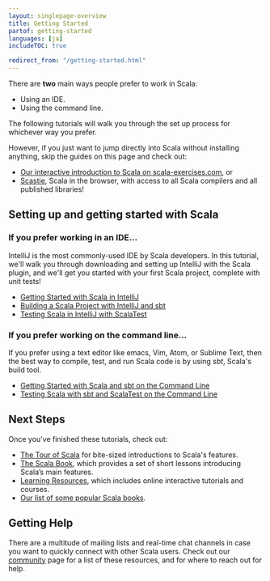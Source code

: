 ```yaml
---
layout: singlepage-overview
title: Getting Started
partof: getting-started
languages: [ja]
includeTOC: true

redirect_from: "/getting-started.html"
---
```


There are __two__ main ways people prefer to work in Scala:

* Using an IDE.
* Using the command line.

The following tutorials will walk you through the set up process for whichever way
you prefer.

However, if you just want to jump directly into Scala without installing anything, skip the guides on this page and check out:

* [Our interactive introduction to Scala on scala-exercises.com](https://www.scala-exercises.org/scala_tutorial/terms_and_types), or
* [Scastie](https://scastie.scala-lang.org/), Scala in the browser, with access to all Scala compilers and all published libraries!

## Setting up and getting started with Scala

### If you prefer working in an IDE...

IntelliJ is the most commonly-used IDE by Scala developers. In this tutorial,
we'll walk you through downloading and setting up IntelliJ with the Scala
plugin, and we'll get you started with your first Scala project, complete with
unit tests!

* [Getting Started with Scala in IntelliJ](/getting-started/intellij-track/getting-started-with-scala-in-intellij.html)
* [Building a Scala Project with IntelliJ and sbt](/getting-started/intellij-track/building-a-scala-project-with-intellij-and-sbt.html)
* [Testing Scala in IntelliJ with ScalaTest](/getting-started/intellij-track/testing-scala-in-intellij-with-scalatest.html)


### If you prefer working on the command line...

If you prefer using a text editor like emacs, Vim, Atom, or Sublime Text, then
the best way to compile, test, and run Scala code is by using _sbt_, Scala's build
tool.

* [Getting Started with Scala and sbt on the Command Line](/getting-started/sbt-track/getting-started-with-scala-and-sbt-on-the-command-line.html)
* [Testing Scala with sbt and ScalaTest on the Command Line](/getting-started/sbt-track/testing-scala-with-sbt-on-the-command-line.html)

<!-- sbt is the easiest way to ensure that your Scala project is reproducible;
you specify a Scala version, any libraries you depend on, and sbt takes care of
the rest, so it's as easy as possible for someone else to compile and run your
Scala project. -->

## Next Steps
Once you've finished these tutorials, check out:

* [The Tour of Scala](/tour/tour-of-scala.html) for bite-sized introductions to Scala's features.
* [The Scala Book](/overviews/scala-book/introduction.html), which provides a set of short lessons introducing Scala’s main features.
* [Learning Resources](/learn.html), which includes online interactive tutorials and courses.
* [Our list of some popular Scala books](/books.html).

## Getting Help
There are a multitude of mailing lists and real-time chat channels in case you want to quickly connect with other Scala users. Check out our [community](https://scala-lang.org/community/) page for a list of these resources, and for where to reach out for help.
